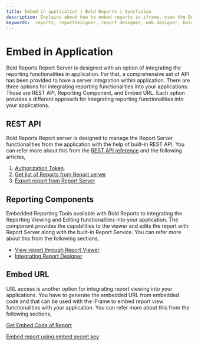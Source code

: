 ```yaml
---
title: Embed in application | Bold Reports | Syncfusion
description: Explains about how to embed reports in iframe, view the Bold Reports Server reports using the Report Viewer, integrate the Report Designer into other application.
keywords:  reports, reportdesigner, report designer, web designer, bold-reports reportdesigner.
---
```


# Embed in Application

Bold Reports Report Server is designed with an option of integrating the reporting functionalities in application. For that, a comprehensive set of API has been provided to have a server integration within application. There are three options for integrating reporting functionalities into your applications. Those are REST API, Reporting Component, and Embed URL. Each option provides a different approach for integrating reporting functionalities into your applications.

## REST API

Bold Reports Report server is designed to manage the Report Server functionalities from the application with the help of built-in REST API. You can refer more about this from the [REST API reference](https://help.boldreports.com/developer-guide/rest-api/v1.0/) and the following articles,

1. [Authorization Token](./../../developer-guide/how-to/generate-access-token-for-bold-reports-server-user/).
2. [Get list of Reports from Report server](./../../developer-guide/how-to/get-list-of-items-from-bold-reports-server/)
3. [Export report from Report Server](./../../administrator-guide/how-to/export-report-from-bold-reports-server/)

## Reporting Components

Embedded Reporting Tools available with Bold Reports to integrating the Reporting Viewing and Editing functionalities into your application. The component provides the capabilities to the viewer and edits the report with Report Server along with the built-in Report Service. You can refer more about this from the following sections,

* [View report through Report Viewer](./../embed-in-application/view-report-through-report-viewer/)
* [Integrating Report Designer](./../embed-in-application/integrating-report-designer/)

## Embed URL

URL access is another option for integrating report viewing into your applications. You have to generate the embedded URL from embedded code and that can be used with the iFrame to embed report view functionalities with your application. You can refer more about this from the following sections,

[Get Embed Code of Report](./../embed-in-application/iframe/embed-code-of-report/)

[Embed report using embed secret key](./../embed-in-application/iframe/embed-secret-key/)